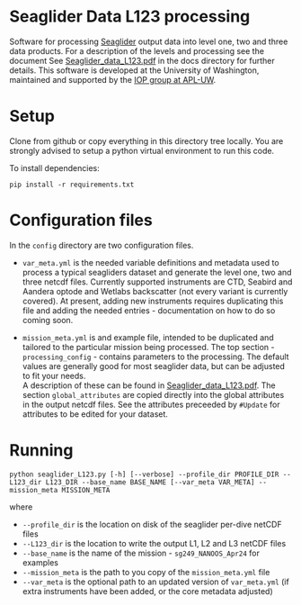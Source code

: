 # Seaglider Data L123 processing

Software for processing 
[Seaglider](https://iop.apl.washington.edu/seaglider.php) output data into level one, two and three 
data products.  For a description of the levels and processing see the document See [Seaglider_data_L123.pdf](Seaglider_data_L123.pdf?raw=true) in the docs directory for further details.
This software is developed at the University of Washington,
maintained and supported by the [IOP group at APL-UW](https://iop.apl.washington.edu/index.php).

#  Setup

Clone from github or copy everything in this directory tree locally.  You are strongly advised to setup 
a python virtual environment to run this code.

To install dependencies:

```pip install -r requirements.txt```

# Configuration files

In the ```config``` directory are two configuration files. 

- ```var_meta.yml``` is the needed
variable definitions and metadata used to process a typical seagliders dataset and generate the level
one, two and three netcdf files.  Currently supported instruments are CTD, Seabird and Aandera optode and
Wetlabs backscatter (not every variant is currently covered).  At present, adding new instruments requires 
duplicating this file and adding the needed entries - documentation on how to do so coming soon.

- ```mission_meta.yml``` is and example file, intended to be duplicated and tailored to the particular
mission being processed.  The top section - ```processing_config``` - contains parameters to the processing.
The default values are generally good for most seaglider data, but can be adjusted to fit your needs.  
A description of these can be found in [Seaglider_data_L123.pdf](Seaglider_data_L123.pdf?raw=true).  The section ```global_attributes``` are copied directly 
into the global attributes in the output netcdf files.  See the attributes preceeded by ```#Update``` for 
attributes to be edited for your dataset.

# Running

```python seaglider_L123.py [-h] [--verbose] --profile_dir PROFILE_DIR --L123_dir L123_DIR --base_name BASE_NAME [--var_meta VAR_META] --mission_meta MISSION_META```

where

- ```--profile_dir``` is the location on disk of the seaglider per-dive netCDF files
- ```--L123_dir``` is the location to write the output L1, L2 and L3 netCDF files
- ```--base_name``` is the name of the mission - ```sg249_NANOOS_Apr24``` for examples
- ```--mission_meta``` is the path to you copy of the ```mission_meta.yml``` file
- ```--var_meta``` is the optional path to an updated version of ```var_meta.yml``` (if extra instruments have been added, or the core metadata adjusted)

